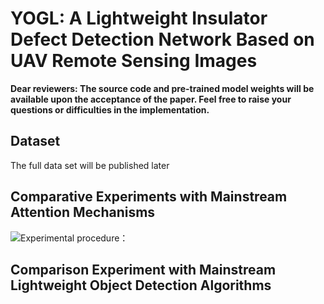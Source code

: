 # YOGL: A Lightweight Insulator Defect Detection Network Based on UAV Remote Sensing Images

**Dear reviewers: The source code and pre-trained model weights will be available upon the acceptance of the paper.   Feel free to raise your questions or difficulties in the implementation.**


## Dataset
The full data set will be published later

## Comparative Experiments with Mainstream Attention Mechanisms

![Experimental procedure：](.png)


## Comparison Experiment with Mainstream Lightweight Object Detection Algorithms

